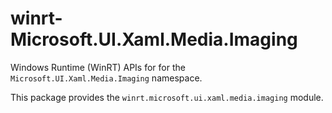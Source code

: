 <!-- warning: Please don't edit this file. It was automatically generated. -->

# winrt-Microsoft.UI.Xaml.Media.Imaging

Windows Runtime (WinRT) APIs for for the `Microsoft.UI.Xaml.Media.Imaging` namespace.

This package provides the `winrt.microsoft.ui.xaml.media.imaging` module.
